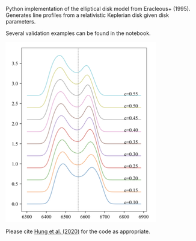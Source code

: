 Python implementation of the elliptical disk model from Eracleous+ (1995).
Generates line profiles from a relativistic Keplerian disk given disk parameters.

Several validation examples can be found in the notebook.

<img src="https://github.com/tiarahung/elliptical_disk/blob/main/docs/elliptical_disk_ecc.png" alt="elliptical_disk_ecc" width="400"/>

Please cite [Hung et al. (2020)](https://ui.adsabs.harvard.edu/abs/2020ApJ...903...31H/exportcitation) for the code as appropriate.
